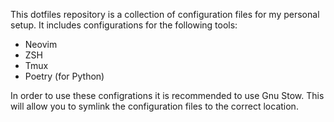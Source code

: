 This dotfiles repository is a collection of configuration files for my personal setup. It includes configurations for the following tools:

- Neovim
- ZSH
- Tmux
- Poetry (for Python)

In order to use these configrations it is recommended to use Gnu Stow. This will allow you to symlink the configuration files to the correct location.
